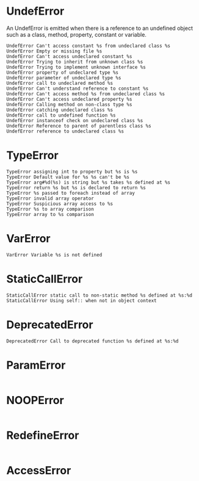 
# UndefError

An UndefError is emitted when there is a reference to an undefined object such as a class, method, property, constant or variable.

```
UndefError Can't access constant %s from undeclared class %s
UndefError Empty or missing file %s
UndefError Can't access undeclared constant %s
UndefError Trying to inherit from unknown class %s
UndefError Trying to implement unknown interface %s
UndefError property of undeclared type %s
UndefError parameter of undeclared type %s
UndefError call to undeclared method %s
UndefError Can't understand reference to constant %s
UndefError Can't access method %s from undeclared class %s
UndefError Can't access undeclared property %s
UndefError Calling method on non-class type %s
UndefError catching undeclared class %s
UndefError call to undefined function %s
UndefError instanceof check on undeclared class %s
UndefError Reference to parent of parentless class %s
UndefError reference to undeclared class %s
```

# TypeError

```
TypeError assigning int to property but %s is %s
TypeError Default value for %s %s can't be %s
TypeError arg#%d(%s) is string but %s takes %s defined at %s
TypeError return %s but %s is declared to return %s
TypeError %s passed to foreach instead of array
TypeError invalid array operator
TypeError Suspicious array access to %s
TypeError %s to array comparison
TypeError array to %s comparison
```

# VarError

```
VarError Variable %s is not defined
```

# StaticCallError

```
StaticCallError static call to non-static method %s defined at %s:%d
StaticCallError Using self:: when not in object context
```

# DeprecatedError

```
DeprecatedError Call to deprecated function %s defined at %s:%d
```

# ParamError

```
```

# NOOPError

```
```

# RedefineError

```
```

# AccessError

```
```
